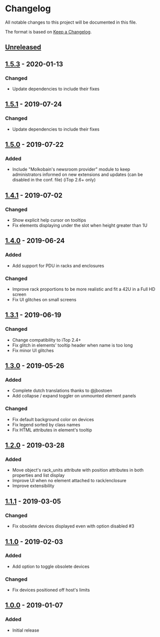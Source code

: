 # Changelog
All notable changes to this project will be documented in this file.

The format is based on [Keep a Changelog](https://keepachangelog.com/en/1.0.0/).

## [Unreleased]

## [1.5.3] - 2020-01-13
### Changed
- Update dependencies to include their fixes

## [1.5.1] - 2019-07-24
### Changed
- Update dependencies to include their fixes

## [1.5.0] - 2019-07-22
### Added
- Include "Molkobain's newsroom provider" module to keep administrators informed on new extensions and updates (can be disabled in the conf. file) (iTop 2.6+ only)

## [1.4.1] - 2019-07-02
### Changed
- Show explicit help cursor on tooltips
- Fix elements displaying under the slot when height greater than 1U

## [1.4.0] - 2019-06-24
### Added
- Add support for PDU in racks and enclosures

### Changed
- Improve rack proportions to be more realistic and fit a 42U in a Full HD screen
- Fix UI glitches on small screens

## [1.3.1] - 2019-06-19
### Changed
- Change compatibility to iTop 2.4+
- Fix glitch in elements' tooltip header when name is too long
- Fix minor UI glitches

## [1.3.0] - 2019-05-26
### Added
- Complete dutch translations thanks to @jbostoen
- Add collapse / expand toggler on unmounted element panels

### Changed
- Fix default background color on devices
- Fix legend sorted by class names
- Fix HTML attributes in element's tooltip

## [1.2.0] - 2019-03-28
### Added
- Move object's rack_units attribute with position attributes in both properties and list display
- Improve UI when no element attached to rack/enclosure
- Improve extensibility

## [1.1.1] - 2019-03-05
### Changed
- Fix obsolete devices displayed even with option disabled #3

## [1.1.0] - 2019-02-03
### Added
- Add option to toggle obsolete devices

### Changed
- Fix devices positioned off host's limits

## [1.0.0] - 2019-01-07
### Added
- Initial release

[Unreleased]: https://github.com/Molkobain/itop-datacenter-view/compare/v1.5.3...HEAD
[1.5.3]: https://github.com/Molkobain/itop-datacenter-view/releases/tag/v1.5.1
[1.5.1]: https://github.com/Molkobain/itop-datacenter-view/releases/tag/v1.5.1
[1.5.0]: https://github.com/Molkobain/itop-datacenter-view/releases/tag/v1.5.0
[1.4.1]: https://github.com/Molkobain/itop-datacenter-view/releases/tag/v1.4.1
[1.4.0]: https://github.com/Molkobain/itop-datacenter-view/releases/tag/v1.4.0
[1.3.1]: https://github.com/Molkobain/itop-datacenter-view/releases/tag/v1.3.1
[1.3.0]: https://github.com/Molkobain/itop-datacenter-view/releases/tag/v1.3.0
[1.2.0]: https://github.com/Molkobain/itop-datacenter-view/releases/tag/v1.2.0
[1.1.1]: https://github.com/Molkobain/itop-datacenter-view/releases/tag/v1.1.1
[1.1.0]: https://github.com/Molkobain/itop-datacenter-view/releases/tag/v1.1.0
[1.0.0]: https://github.com/Molkobain/itop-datacenter-view/releases/tag/v1.0.0